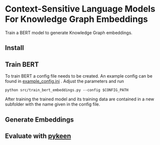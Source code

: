 # Context-Sensitive Language Models For Knowledge Graph Embeddings

Train a BERT model to generate Knowledge Graph embeddings. 

## Install

## Train BERT

To train BERT a config file needs to be created. An example config can be found in [example_config.ini](src/conf/example_config.ini) . Adjust the parameters and run 

```
python src/train_bert_embeddings.py --config $CONFIG_PATH
```

After training the trained model and its training data are contained in a new subfolder with the name given in the config file.

## Generate Embeddings



## Evaluate with [pykeen](https://github.com/pykeen/pykeen)
